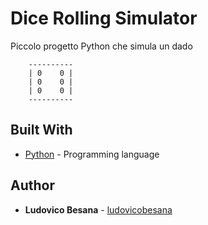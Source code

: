 # Dice Rolling Simulator

Piccolo progetto Python che simula un dado

``` 
    ----------
    | 0    0 |
    | 0    0 |
    | 0    0 |
    ----------
```

## Built With

* [Python](https://www.python.org/) - Programming language 


## Author

* **Ludovico Besana** - [ludovicobesana](https://github.com/ludovicobesana)
